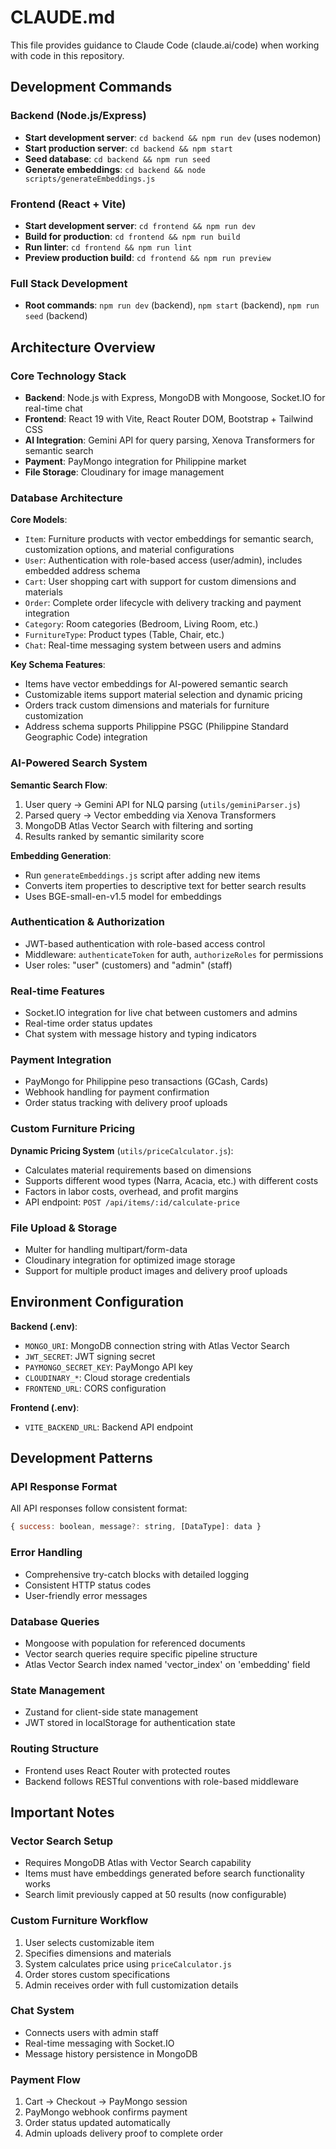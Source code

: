 # CLAUDE.md

This file provides guidance to Claude Code (claude.ai/code) when working with code in this repository.

## Development Commands

### Backend (Node.js/Express)
- **Start development server**: `cd backend && npm run dev` (uses nodemon)
- **Start production server**: `cd backend && npm start` 
- **Seed database**: `cd backend && npm run seed`
- **Generate embeddings**: `cd backend && node scripts/generateEmbeddings.js`

### Frontend (React + Vite)
- **Start development server**: `cd frontend && npm run dev`
- **Build for production**: `cd frontend && npm run build`
- **Run linter**: `cd frontend && npm run lint`
- **Preview production build**: `cd frontend && npm run preview`

### Full Stack Development
- **Root commands**: `npm run dev` (backend), `npm start` (backend), `npm run seed` (backend)

## Architecture Overview

### Core Technology Stack
- **Backend**: Node.js with Express, MongoDB with Mongoose, Socket.IO for real-time chat
- **Frontend**: React 19 with Vite, React Router DOM, Bootstrap + Tailwind CSS
- **AI Integration**: Gemini API for query parsing, Xenova Transformers for semantic search
- **Payment**: PayMongo integration for Philippine market
- **File Storage**: Cloudinary for image management

### Database Architecture
**Core Models**:
- `Item`: Furniture products with vector embeddings for semantic search, customization options, and material configurations
- `User`: Authentication with role-based access (user/admin), includes embedded address schema
- `Cart`: User shopping cart with support for custom dimensions and materials
- `Order`: Complete order lifecycle with delivery tracking and payment integration
- `Category`: Room categories (Bedroom, Living Room, etc.)
- `FurnitureType`: Product types (Table, Chair, etc.)
- `Chat`: Real-time messaging system between users and admins

**Key Schema Features**:
- Items have vector embeddings for AI-powered semantic search
- Customizable items support material selection and dynamic pricing
- Orders track custom dimensions and materials for furniture customization
- Address schema supports Philippine PSGC (Philippine Standard Geographic Code) integration

### AI-Powered Search System
**Semantic Search Flow**:
1. User query → Gemini API for NLQ parsing (`utils/geminiParser.js`)
2. Parsed query → Vector embedding via Xenova Transformers
3. MongoDB Atlas Vector Search with filtering and sorting
4. Results ranked by semantic similarity score

**Embedding Generation**:
- Run `generateEmbeddings.js` script after adding new items
- Converts item properties to descriptive text for better search results
- Uses BGE-small-en-v1.5 model for embeddings

### Authentication & Authorization
- JWT-based authentication with role-based access control
- Middleware: `authenticateToken` for auth, `authorizeRoles` for permissions
- User roles: "user" (customers) and "admin" (staff)

### Real-time Features
- Socket.IO integration for live chat between customers and admins
- Real-time order status updates
- Chat system with message history and typing indicators

### Payment Integration
- PayMongo for Philippine peso transactions (GCash, Cards)
- Webhook handling for payment confirmation
- Order status tracking with delivery proof uploads

### Custom Furniture Pricing
**Dynamic Pricing System** (`utils/priceCalculator.js`):
- Calculates material requirements based on dimensions
- Supports different wood types (Narra, Acacia, etc.) with different costs
- Factors in labor costs, overhead, and profit margins
- API endpoint: `POST /api/items/:id/calculate-price`

### File Upload & Storage
- Multer for handling multipart/form-data
- Cloudinary integration for optimized image storage
- Support for multiple product images and delivery proof uploads

## Environment Configuration

**Backend (.env)**:
- `MONGO_URI`: MongoDB connection string with Atlas Vector Search
- `JWT_SECRET`: JWT signing secret
- `PAYMONGO_SECRET_KEY`: PayMongo API key
- `CLOUDINARY_*`: Cloud storage credentials
- `FRONTEND_URL`: CORS configuration

**Frontend (.env)**:
- `VITE_BACKEND_URL`: Backend API endpoint

## Development Patterns

### API Response Format
All API responses follow consistent format:
```javascript
{ success: boolean, message?: string, [DataType]: data }
```

### Error Handling
- Comprehensive try-catch blocks with detailed logging
- Consistent HTTP status codes
- User-friendly error messages

### Database Queries
- Mongoose with population for referenced documents
- Vector search queries require specific pipeline structure
- Atlas Vector Search index named 'vector_index' on 'embedding' field

### State Management
- Zustand for client-side state management
- JWT stored in localStorage for authentication state

### Routing Structure
- Frontend uses React Router with protected routes
- Backend follows RESTful conventions with role-based middleware

## Important Notes

### Vector Search Setup
- Requires MongoDB Atlas with Vector Search capability
- Items must have embeddings generated before search functionality works
- Search limit previously capped at 50 results (now configurable)

### Custom Furniture Workflow
1. User selects customizable item
2. Specifies dimensions and materials
3. System calculates price using `priceCalculator.js`
4. Order stores custom specifications
5. Admin receives order with full customization details

### Chat System
- Connects users with admin staff
- Real-time messaging with Socket.IO
- Message history persistence in MongoDB

### Payment Flow
1. Cart → Checkout → PayMongo session
2. PayMongo webhook confirms payment
3. Order status updated automatically
4. Admin uploads delivery proof to complete order